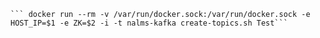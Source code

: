 


    ``` docker run --rm -v /var/run/docker.sock:/var/run/docker.sock -e HOST_IP=$1 -e ZK=$2 -i -t nalms-kafka create-topics.sh Test```